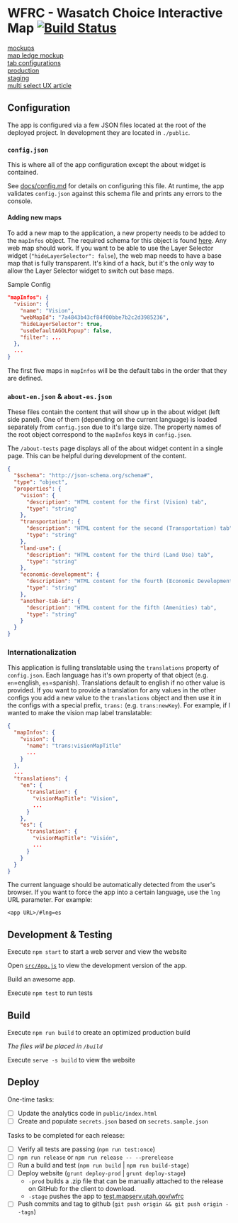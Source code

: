 # WFRC - Wasatch Choice Interactive Map [![Build Status](https://travis-ci.com/agrc/wfrc.svg?branch=master)](https://travis-ci.com/agrc/wfrc)

[mockups](https://docs.google.com/presentation/d/1m30EQch-gXr4IczSRmM9TthAMsiAgCITS3Qo9C-tZkU/edit#slide=id.g5750aa3557_0_0)  
[map ledge mockup](https://docs.google.com/presentation/d/1IchwcqjPA9lqFt9WJul7BXwl0gMJ-FNSflO31qot9K4/edit#slide=id.g8363e6d01f_1_0)  
[tab configurations](https://docs.google.com/spreadsheets/u/1/d/1BFA3-PcDI07CYR7JloeXjB78NNtnTDieRBY-ELnzsjI/edit#gid=0)  
[production](https://wfrc.org/wasatch-choice-map)  
[staging](https://test.mapserv.utah.gov/wfrc/)  
[multi select UX article](https://medium.com/tripaneer-techblog/improving-the-usability-of-multi-selecting-from-a-long-list-63e1a67aab35)  

## Configuration

The app is configured via a few JSON files located at the root of the deployed project. In development they are located in `./public`.

### `config.json`

This is where all of the app configuration except the about widget is contained.

See [docs/config.md](docs/config.md) for details on configuring this file. At runtime, the app validates `config.json` against this schema file and prints any errors to the console.

#### Adding new maps

To add a new map to the application, a new property needs to be added to the `mapInfos` object. The required schema for this object is found [here](docs/config-properties-map-infos-map-info.md). Any web map should work. If you want to be able to use the Layer Selector widget (`"hideLayerSelector": false`), the web map needs to have a base map that is fully transparent. It's kind of a hack, but it's the only way to allow the Layer Selector widget to switch out base maps.

Sample Config

```json
"mapInfos": {
  "vision": {
    "name": "Vision",
    "webMapId": "7a4843b43cf84f00bbe7b2c2d3985236",
    "hideLayerSelector": true,
    "useDefaultAGOLPopup": false,
    "filter": ...
  },
  ...
}
```

The first five maps in `mapInfos` will be the default tabs in the order that they are defined.

### `about-en.json` & `about-es.json`

These files contain the content that will show up in the about widget (left side panel). One of them (depending on the current language) is loaded separately from `config.json` due to it's large size. The property names of the root object correspond to the `mapInfos` keys in `config.json`.

The `/about-tests` page displays all of the about widget content in a single page. This can be helpful during development of the content.

```json
{
  "$schema": "http://json-schema.org/schema#",
  "type": "object",
  "properties": {
    "vision": {
      "description": "HTML content for the first (Vision) tab",
      "type": "string"
    },
    "transportation": {
      "description": "HTML content for the second (Transportation) tab",
      "type": "string"
    },
    "land-use": {
      "description": "HTML content for the third (Land Use) tab",
      "type": "string"
    },
    "economic-development": {
      "description": "HTML content for the fourth (Economic Development) tab",
      "type": "string"
    },
    "another-tab-id": {
      "description": "HTML content for the fifth (Amenities) tab",
      "type": "string"
    }
  }
}
```

### Internationalization

This application is fulling translatable using the `translations` property of `config.json`. Each language has it's own property of that object (e.g. `en`=english, `es`=spanish). Translations default to english if no other value is provided. If you want to provide a translation for any values in the other configs you add a new value to the `translations` object and then use it in the configs with a special prefix, `trans:` (e.g. `trans:newKey`). For example, if I wanted to make the vision map label translatable:

```json
{
  "mapInfos": {
    "vision": {
      "name": "trans:visionMapTitle"
      ...
    }
  },
  ...
  "translations": {
    "en": {
      "translation": {
        "visionMapTitle": "Vision",
        ...
      }
    },
    "es": {
      "translation": {
        "visionMapTitle": "Visión",
        ...
      }
    }
  }
}
```

The current language should be automatically detected from the user's browser. If you want to force the app into a certain language, use the `lng` URL parameter. For example:

`<app URL>/#lng=es`

## Development & Testing

Execute `npm start` to start a web server and view the website

Open [`src/App.js`](src/App.js) to view the development version of the app.

Build an awesome app.

Execute `npm test` to run tests

## Build

Execute `npm run build` to create an optimized production build

_The files will be placed in `/build`_

Execute `serve -s build` to view the website

## Deploy

One-time tasks:

- [ ] Update the analytics code in `public/index.html`
- [ ] Create and populate `secrets.json` based on `secrets.sample.json`

Tasks to be completed for each release:

- [ ] Verify all tests are passing (`npm run test:once`)
- [ ] `npm run release` or `npm run release -- --prerelease`
- [ ] Run a build and test (`npm run build` | `npm run build-stage`)
- [ ] Deploy website (`grunt deploy-prod` | `grunt deploy-stage`)
  - `-prod` builds a .zip file that can be manually attached to the release on GitHub for the client to download.
  - `-stage` pushes the app to [test.mapserv.utah.gov/wfrc](https://test.mapserv.utah.gov/wfrc/)
- [ ] Push commits and tag to github (`git push origin && git push origin --tags`)
